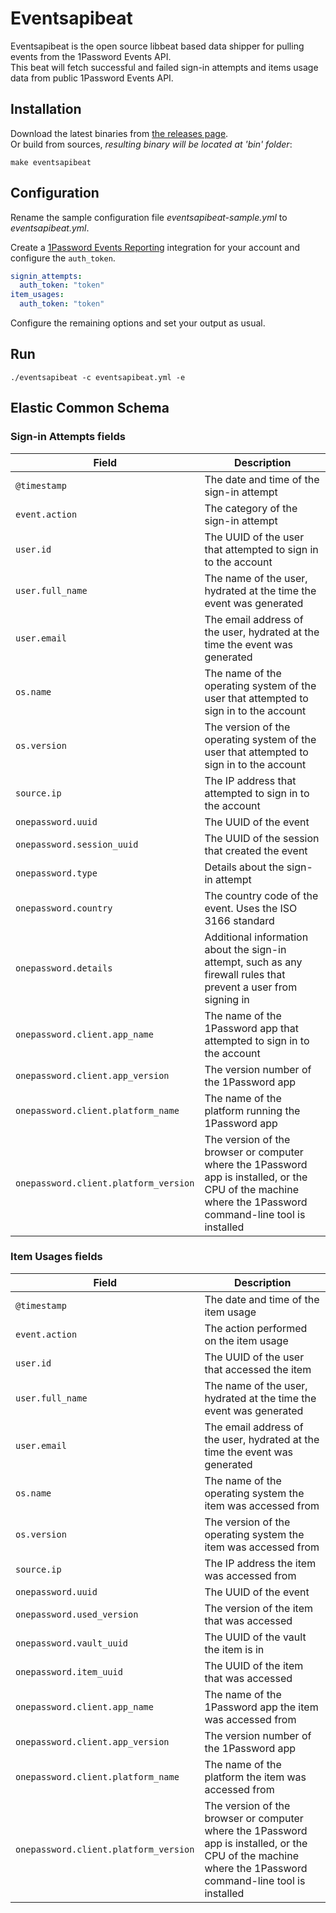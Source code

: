 Eventsapibeat
=============

Eventsapibeat is the open source libbeat based data shipper for pulling events from the 1Password Events API.  
This beat will fetch successful and failed sign-in attempts and items usage data from public 1Password Events API.

Installation
------------

Download the latest binaries from [the releases page](https://github.com/1Password/events-api-elastic/releases/latest).  
Or build from sources, *resulting binary will be located at 'bin' folder*:

```shell
make eventsapibeat
```

Configuration
-------------

Rename the sample configuration file *eventsapibeat-sample.yml* to *eventsapibeat.yml*.

Create a [1Password Events Reporting](https://support.1password.com/events-reporting-elastic/) integration for your account and configure the `auth_token`.

```yaml
signin_attempts:
  auth_token: "token"
item_usages:
  auth_token: "token"
```

Configure the remaining options and set your output as usual.

Run
---

```
./eventsapibeat -c eventsapibeat.yml -e
```

Elastic Common Schema
---------------------

### Sign-in Attempts fields

| Field                                 | Description                                                                                                                                               |
|---------------------------------------|-----------------------------------------------------------------------------------------------------------------------------------------------------------|
| `@timestamp`                          | The date and time of the sign-in attempt                                                                                                                  |
| `event.action`                        | The category of the sign-in attempt                                                                                                                       |
| `user.id`                             | The UUID of the user that attempted to sign in to the account                                                                                             |
| `user.full_name`                      | The name of the user, hydrated at the time the event was generated                                                                                        |
| `user.email`                          | The email address of the user, hydrated at the time the event was generated                                                                               |
| `os.name`                             | The name of the operating system of the user that attempted to sign in to the account                                                                     |
| `os.version`                          | The version of the operating system of the user that attempted to sign in to the account                                                                  |
| `source.ip`                           | The IP address that attempted to sign in to the account                                                                                                   |
| `onepassword.uuid`                    | The UUID of the event                                                                                                                                     |
| `onepassword.session_uuid`            | The UUID of the session that created the event                                                                                                            |
| `onepassword.type`                    | Details about the sign-in attempt                                                                                                                         |
| `onepassword.country`                 | The country code of the event. Uses the ISO 3166 standard                                                                                                 |
| `onepassword.details`                 | Additional information about the sign-in attempt, such as any firewall rules that prevent a user from signing in                                          |
| `onepassword.client.app_name`         | The name of the 1Password app that attempted to sign in to the account                                                                                    |
| `onepassword.client.app_version`      | The version number of the 1Password app                                                                                                                   |
| `onepassword.client.platform_name`    | The name of the platform running the 1Password app                                                                                                        |
| `onepassword.client.platform_version` | The version of the browser or computer where the 1Password app is installed, or the CPU of the machine where the 1Password command-line tool is installed |

### Item Usages fields

| Field                                 | Description                                                                                                                                               |
|---------------------------------------|-----------------------------------------------------------------------------------------------------------------------------------------------------------|
| `@timestamp`                          | The date and time of the item usage                                                                                                                       |
| `event.action`                        | The action performed on the item usage                                                                                                                    |
| `user.id`                             | The UUID of the user that accessed the item                                                                                                               |
| `user.full_name`                      | The name of the user, hydrated at the time the event was generated                                                                                        |
| `user.email`                          | The email address of the user, hydrated at the time the event was generated                                                                               |
| `os.name`                             | The name of the operating system the item was accessed from                                                                                               |
| `os.version`                          | The version of the operating system the item was accessed from                                                                                            |
| `source.ip`                           | The IP address the item was accessed from                                                                                                                 |
| `onepassword.uuid`                    | The UUID of the event                                                                                                                                     |
| `onepassword.used_version`            | The version of the item that was accessed                                                                                                                 |
| `onepassword.vault_uuid`              | The UUID of the vault the item is in                                                                                                                      |
| `onepassword.item_uuid`               | The UUID of the item that was accessed                                                                                                                    |
| `onepassword.client.app_name`         | The name of the 1Password app the item was accessed from                                                                                                  |
| `onepassword.client.app_version`      | The version number of the 1Password app                                                                                                                   |
| `onepassword.client.platform_name`    | The name of the platform the item was accessed from                                                                                                       |
| `onepassword.client.platform_version` | The version of the browser or computer where the 1Password app is installed, or the CPU of the machine where the 1Password command-line tool is installed |

